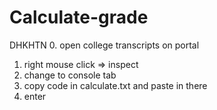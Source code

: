 # Calculate-grade
 DHKHTN
0. open college transcripts on portal  
1. right mouse click => inspect
2. change to console tab
3. copy code in calculate.txt and paste in there
4. enter
